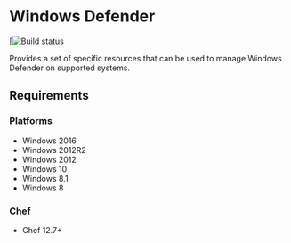 # Windows Defender
[![Build status](https://ci.appveyor.com/api/projects/status/6sqy0tv3allk79d3?svg=true)

Provides a set of specific resources that can be used to manage Windows Defender on supported systems.

## Requirements

### Platforms
- Windows 2016
- Windows 2012R2
- Windows 2012
- Windows 10
- Windows 8.1
- Windows 8

### Chef
- Chef 12.7+
